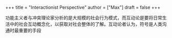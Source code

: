 +++
title = "Interactionist Perspective"
author = ["Max"]
draft = false
+++

功能主义者与冲突理论家分析的是大规模的社会行为模式，而互动论是要将日常生活中的社会互动概念化，以获取对社会整体的了解。互动论者认为，符号是人类沟通时最重要的手段
